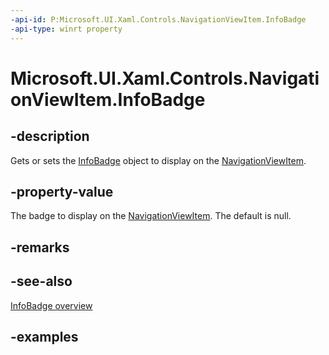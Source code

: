 ```yaml
---
-api-id: P:Microsoft.UI.Xaml.Controls.NavigationViewItem.InfoBadge
-api-type: winrt property
---
```


# Microsoft.UI.Xaml.Controls.NavigationViewItem.InfoBadge

<!--
public Microsoft.UI.Xaml.Controls.InfoBadge InfoBadge { get; set; }
-->

## -description

Gets or sets the [InfoBadge](infobadge.md) object to display on the [NavigationViewItem](navigationviewitem.md).

## -property-value

The badge to display on the [NavigationViewItem](navigationviewitem.md). The default is null.

## -remarks

## -see-also

[InfoBadge overview](/windows/apps/design/controls/info-badge)

## -examples
